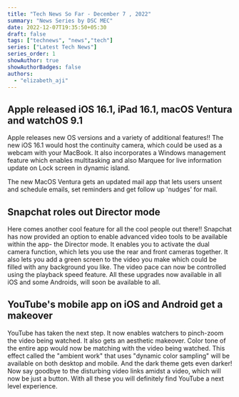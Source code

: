 ```yaml
---
title: "Tech News So Far - December 7 , 2022"
summary: "News Series by DSC MEC"
date: 2022-12-07T19:35:50+05:30
draft: false
tags: ["technews", "news","tech"]
series: ["Latest Tech News"]
series_order: 1
showAuthor: true
showAuthorBadges: false
authors:
  - "elizabeth_aji"
---
```


## Apple released iOS 16.1, iPad 16.1, macOS Ventura and watchOS 9.1

Apple releases new OS versions and a variety of additional features!!
The new iOS 16.1 would host the continuity camera, which could be used as a webcam with your MacBook. It also incorporates a Windows management feature which enables multitasking and also Marquee for live information update on Lock screen in dynamic island.

The new MacOS Ventura gets an updated mail app that lets users unsent and schedule emails, set reminders and get follow up 'nudges' for mail.


## Snapchat roles out Director mode

Here comes another cool feature for all the cool people out there!!
Snapchat has now provided an option to enable advanced video tools to be available within the app- the Director mode. It enables you to activate the dual camera function, which lets you use the rear and front cameras together. It also lets you add a green screen to the video you make which could be filled with any background you like. The video pace can now be controlled using the playback speed feature. All these upgrades now available in all iOS and some Androids, will soon be available to all.

## YouTube's mobile app on iOS and Android get a makeover

YouTube has taken the next step.
It now enables watchers to pinch-zoom the video being watched. It also gets an aesthetic makeover. Color tone of the entire app would now be matching with the video being watched. This effect called the "ambient work" that uses "dynamic color sampling" will be available on both desktop and mobile. And the dark theme gets even darker! 
Now say goodbye to the disturbing video links amidst a video, which will now be just a button. With all these you will definitely find YouTube a next level experience.


